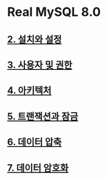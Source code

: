 # Real MySQL 8.0

## [2. 설치와 설정](./chapter02/readme.md)

## [3. 사용자 및 권한](./chapter03/readme.md)

## [4. 아키텍처](./chapter04/readme.md)

## [5. 트랜잭션과 잠금](./chapter05/readme.md)

## [6. 데이터 압축](./chapter06/readme.md)

## [7. 데이터 암호화](./chapter07/readme.md)
